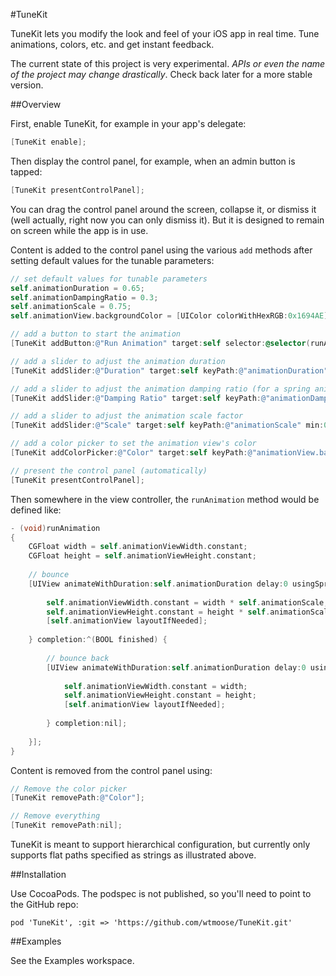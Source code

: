 #TuneKit

TuneKit lets you modify the look and feel of your iOS app in real time. Tune animations, colors, etc. and get instant feedback.

The current state of this project is very experimental. _APIs or even the name of the project may change drastically_. Check back later for a more stable version.

##Overview

First, enable TuneKit, for example in your app's delegate:

```Objective-C
[TuneKit enable];
```
    
Then display the control panel, for example, when an admin button is tapped:

```Objective-C
[TuneKit presentControlPanel];
```
    
You can drag the control panel around the screen, collapse it, or dismiss it (well actually, right now you can only dismiss it). But it is designed to remain on screen while the app is in use.

Content is added to the control panel using the various `add` methods after setting default values for the tunable parameters:

```Objective-C
// set default values for tunable parameters
self.animationDuration = 0.65;
self.animationDampingRatio = 0.3;
self.animationScale = 0.75;
self.animationView.backgroundColor = [UIColor colorWithHexRGB:0x1694AE];

// add a button to start the animation
[TuneKit addButton:@"Run Animation" target:self selector:@selector(runAnimation)];

// add a slider to adjust the animation duration
[TuneKit addSlider:@"Duration" target:self keyPath:@"animationDuration" min:0.1 max:1.5];

// add a slider to adjust the animation damping ratio (for a spring animation)
[TuneKit addSlider:@"Damping Ratio" target:self keyPath:@"animationDampingRatio" min:0 max:1];

// add a slider to adjust the animation scale factor
[TuneKit addSlider:@"Scale" target:self keyPath:@"animationScale" min:0.25 max:1.25];

// add a color picker to set the animation view's color
[TuneKit addColorPicker:@"Color" target:self keyPath:@"animationView.backgroundColor"];

// present the control panel (automatically)
[TuneKit presentControlPanel];
```

Then somewhere in the view controller, the `runAnimation` method would be defined like:

```Objective-C
- (void)runAnimation
{
    CGFloat width = self.animationViewWidth.constant;
    CGFloat height = self.animationViewHeight.constant;
    
    // bounce
    [UIView animateWithDuration:self.animationDuration delay:0 usingSpringWithDamping:self.animationDampingRatio initialSpringVelocity:0 options:UIViewAnimationOptionBeginFromCurrentState animations:^{
        
        self.animationViewWidth.constant = width * self.animationScale;
        self.animationViewHeight.constant = height * self.animationScale;
        [self.animationView layoutIfNeeded];
        
    } completion:^(BOOL finished) {
        
        // bounce back
        [UIView animateWithDuration:self.animationDuration delay:0 usingSpringWithDamping:self.animationDampingRatio initialSpringVelocity:0 options:UIViewAnimationOptionBeginFromCurrentState animations:^{
            
            self.animationViewWidth.constant = width;
            self.animationViewHeight.constant = height;
            [self.animationView layoutIfNeeded];
            
        } completion:nil];
        
    }];
}
```

Content is removed from the control panel using:
```Objective-C
// Remove the color picker
[TuneKit removePath:@"Color"];

// Remove everything
[TuneKit removePath:nil];
```

TuneKit is meant to support hierarchical configuration, but currently only supports flat paths specified as strings as illustrated above.

##Installation

Use CocoaPods. The podspec is not published, so you'll need to point to the GitHub repo:

    pod 'TuneKit', :git => 'https://github.com/wtmoose/TuneKit.git'

##Examples

See the Examples workspace.

